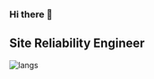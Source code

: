### Hi there 👋

## Site Reliability Engineer

![langs](https://github-readme-stats.vercel.app/api/top-langs/?username=agill17&theme=dracula)


